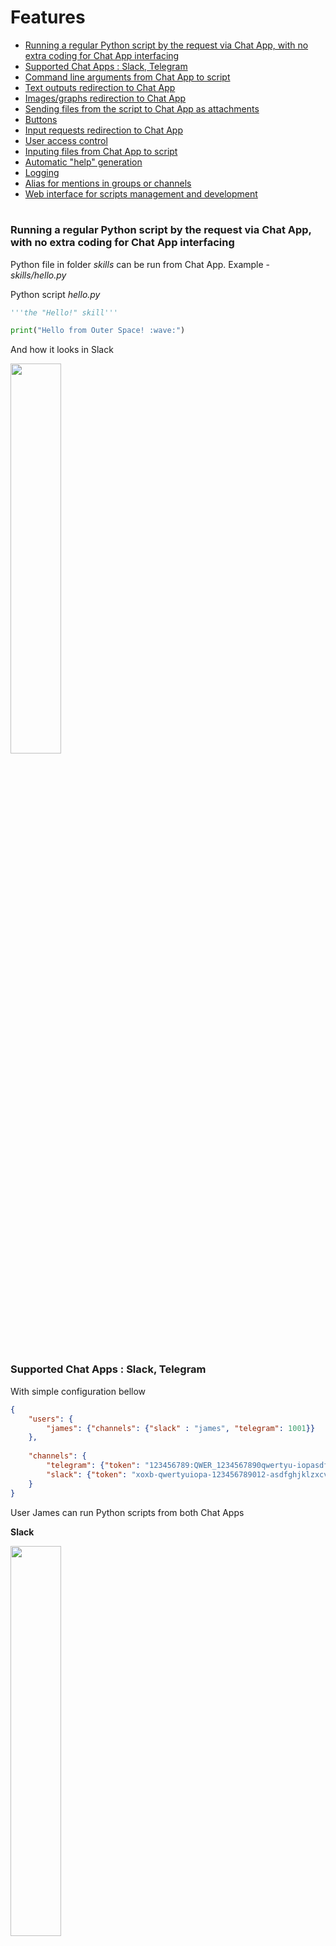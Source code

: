 
# Features

- [Running a regular Python script by the request via Chat App, with no extra coding for Chat App interfacing](#running-a-regular-python-script-by-the-request-via-chat-app-with-no-extra-coding-for-chat-app-interfacing)
- [Supported Chat Apps : Slack, Telegram](#supported-chat-apps--slack-telegram)
- [Command line arguments from Chat App to script](#command-line-arguments-from-chat-app-to-script)
- [Text outputs redirection to Chat App](#text-outputs-redirection-to-chat-app)
- [Images/graphs redirection to Chat App](#imagesgraphs-redirection-to-chat-app)
- [Sending files from the script to Chat App as attachments](#sending-files-from-the-script-to-chat-app-as-attachments)
- [Buttons](#buttons)
- [Input requests redirection to Chat App](#input-requests-redirection-to-chat-app)
- [User access control](#user-access-control)
- [Inputing files from Chat App to script](#inputing-files-from-chat-app-to-script)
- [Automatic "help" generation](#automatic-help-generation)
- [Logging](#logging)
- [Alias for mentions in groups or channels](#alias-for-mentions-in-groups-or-channels)
- [Web interface for scripts management and development](#web-interface-for-scripts-management-and-development)

# 

### Running a regular Python script by the request via Chat App, with no extra coding for Chat App interfacing

Python file in folder *skills* can be run from Chat App. 
Example - *skills/hello.py*

Python script *hello.py*

```python
'''the "Hello!" skill'''

print("Hello from Outer Space! :wave:")
```
 
And how it looks in Slack

<img src="images/hello_icons.png" width="40%" hight="40%">

#

### Supported Chat Apps : Slack, Telegram

With simple configuration bellow

```json
{ 
    "users": {
        "james": {"channels": {"slack" : "james", "telegram": 1001}}
    },
    
    "channels": {
        "telegram": {"token": "123456789:QWER_1234567890qwertyu-iopasdfghjklz"},
        "slack": {"token": "xoxb-qwertyuiopa-123456789012-asdfghjklzxcvbnm123456"}
    }
}
```

User James can run Python scripts from both Chat Apps 

**Slack**

<img src="images/hello.png" width="40%" hight="40%"> 

**Telegram**

<img src="images/hello_t.png" width="50%" hight="50%">

#

### Command line arguments from Chat App to script

Everything you passed after script name in Chat App can be accessed as usual for Python via sys.argv.

Example - calculator in chat, with usage "calc 100*64 - (3000\*0.75 + 100)\*12".

Script *skills/calc.py*

```python
'''calculation skill, an example - "calc 100*64 - (3000*0.75 + 100)*12"'''
import sys
import re

expression = ' '.join(sys.argv[1:])

not_allowed_symbols = re.findall('[^0-9)(*\-+./ ]',expression)

if len(not_allowed_symbols) != 0:
    print("only symbols 0-9 . - + / * () are allowed")
    sys.exit()

try:    
    res = eval(expression)
    print(res)
    
except ZeroDivisionError:
    print("oops.. divided by zero")

except Exception as e:
    print("your expression seems incorrect")
````

Usage

<img src="images/calc.png" width="50%" hight="50%"> 

#

### Text outputs redirection to Chat App

As we showed in previous examples all *outputs* are redirected to Chat App.

#

### Images/graphs redirection to Chat App

You just use the habitual Python modules for showing images, we do magic to interface these modules with Chat App.

Example 1 - `Image`, *skills/iss.py*

```python
'''some data about International Space Station'''
from urllib.request import urlopen
from PIL import Image

commands = sys.argv

if "look" in commands:
    wiki_page = urlopen("https://en.wikipedia.org/wiki/International_Space_Station").read().decode()
    first_image = urlopen('https:'+re.findall('src="(//upload.wikimedia.org/wikipedia.+?\.jpg)"',wiki_page)[0])
    image = Image.open(first_image)
    image.show()
```

<img src="images/iss_look.png" width="50%" hight="50%"> 

Example 2 - `matplotlib`, *skills/sin.py*

```python
'''sine graph'''
import matplotlib.pyplot as plt
import numpy as np

x = np.linspace(0.1, 2 * np.pi)
y = np.sin(x)

plt.stem(x, y)
plt.show()
```

<img src="images/matplotlib.png" width="60%" hight="60%"> 

#

### Sending files from the script to Chat App as attachments

We've empowered the `print` function with the ability to output files as an attachment. Here is the example - *skills/patents.py*

```python
'''NASA patents list'''
from urllib.request import urlopen

data = urlopen("https://data.nasa.gov/api/views/gquh-watm/rows.csv?accessType=DOWNLOAD").read().decode()

print({"nasa_patents.csv":data})
```

The syntax is `print({"filename.ext": "file content, string or bytes"})`

In Slack it looks like

<img src="images/patents.png" width="100%" hight="100%"> 

#

### Buttons

To use the buttons in Slack you need to configure "Request URL" in "Interactive Components" settings of your Slack App.
Read [here](config.md#slack-interactive-components-buttons) for more info.

For buttons in Telegram there is no additional settings.

To show buttons in Chat App just do it as follow.

Example - *skills/buttons.py*

```python
'''shows the buttons'''

print({'buttons':['get all things done', 'stop the world', 'take a breath']})

choice = input('your choice?')

if len(choice) > 0: 
    print(choice + ' is great choice!')
else:
    print('not to choose is also a choice')
```

In Slack it looks like

<img src="images/buttons.png" width="50%" hight="50%"> 

#

### Input requests redirection to Chat App

All input requests in your script will be satisfied from Chat App.
In the example bellow we request time interval to average International Space Station speed.

Example - *skills/iss.py*

```python
'''some data about International Space Station'''
from urllib.request import urlopen
import json

commands = sys.argv

if "speed" in commands:
    
    from math import sin, cos, sqrt, atan2, radians
    
    if "average" in commands:
        answer = input("what time interval? (in minutes)")
        try:
            measure_interval = 60*int(answer)
        except:
            print("didn't get you")
            sys.exit()
    else:
        measure_interval = 1 # sec
    
    data = json.loads(urlopen("http://api.open-notify.org/iss-now.json").read())['iss_position']
    lat1 = radians(float(data['latitude']))
    lon1 = radians(float(data['longitude']))
    
    if measure_interval >= 60 : print("ok, I'll send you result ...")
    time.sleep(measure_interval)
    
    data = json.loads(urlopen("http://api.open-notify.org/iss-now.json").read())['iss_position']
    lat2 = radians(float(data['latitude']))
    lon2 = radians(float(data['longitude']))
    
    # approximate radius of earth in km
    R = 6373.0

    dlon = lon2 - lon1
    dlat = lat2 - lat1

    a = sin(dlat / 2)**2 + cos(lat1) * cos(lat2) * sin(dlon / 2)**2
    c = 2 * atan2(sqrt(a), sqrt(1 - a))

    distance = R * c
    speed = distance/measure_interval
    
    print('*ISS speed* : '+str(round(speed,2)) + ' km/s')
```

In Slack it looks like

<img src="images/iss_speed_average.png" width="50%" hight="50%"> 

#

### User access control

We use subfolders to manage access to scripts.
Let's see the example.

Folders structure:

```
|-- skills
    |-- hello.py
    |-- iss.py
    |-- admin
        |-- logs.py
```

Config file, pay attenton to James `groups`:
```json
{
    "users": {
        "james": {"groups":["admin"], "channels": {"slack" : "james"}},
        "john": {"channels": {"slack": "john"}}
    },
    
    "channels": {
        "slack": {"token": "xoxb-qwertyuiopa-123456789012-asdfghjklzxcvbnm123456"}
    }
}
```

As you can guess James has access to script `logs.py` but John doesn't.

#

### Inputing files from Chat App to script

We've empowered the `input` function with the ability to input files from a message attachment.
`input` returs file in structure `{"filename" : "binary content"}`
 
 Here is the example - *skills/admin/add.py*
 
```python
'''add a script to skills'''

data = input('drop me the script')

if type(data) is dict:
    file_name = list(data.keys())[0]
    data = data[file_name]
    
    f = open('../'+file_name, "wb")
    f.write(data)
    f.close()
    
    print('done')
else:
    print('i was waiting for a text file')
```

In Slack it looks like

<img src="images/add_skill.png" width="50%" hight="50%"> 

#

### Automatic "help" generation

Firs string literal with triple quotes in your scripts is used to generate skills description.
The command to see it is - `skills` or `help`.

Example

*skills/hello.py*
```python
'''the "Hello!" skill'''

print("Hello from Outerspace! :wave:")
```

*skills/iss.py*
```python
'''some data about International Space Station'''
from urllib.request import urlopen
from PIL import Image

commands = sys.argv

if "look" in commands:
    wiki_page = urlopen("https://en.wikipedia.org/wiki/International_Space_Station").read().decode()
    first_image = urlopen('https:'+re.findall('src="(//upload.wikimedia.org/wikipedia.+?\.jpg)"',wiki_page)[0])
    image = Image.open(first_image)
    image.show()
```

In Slack description looks like

<img src="images/skills_help.png" width="50%" hight="50%"> 

<img src="images/help.png" width="50%" hight="50%"> 

#

### Logging

The logs are saved in folder *logs*. By default logs rotation is used with maximum 20 files 1 MB each.  

Here is the log records example
```
2019-09-09 12:04:03,990 - channel=slack,id=james,user=james,msg=iss look,action=run skill,skill=iss
2019-09-09 12:09:06,551 - channel=slack,id=james,user=james,msg=sin,action=run skill,skill=sin
```

#

### Alias and mention in groups or channels

In channels or groups, you can send message to your helper by mentioning it in message, for example

<img src="images/mention.png" width="30%" hight="30%">

or you can add alias in channel config (any simbol, ">" in our example)

```json
{
    "users": {
        "james": {"channels": {"slack" : "james"}},
    },
    
    "channels": {
        "slack": {"alias":">", "token": "xoxb-qwertyuiopa-123456789012-asdfghjklzxcvbnm123456"}
    }
}
```

and use this alias

<img src="images/alias.png" width="40%" hight="40%">

#

### Web interface for scripts management and development

For your convenience, we added a web-based user interface to manage, develop ... play with scripts. If you ever heard about Jupyter that should be good news - our web interface is JupyterLab. If you haven't hear that is a good chance to try it.

Command to get link to web interface is `pub`. User must be in publishers list in the config, look the config example bellow, and more details [here](https://github.com/skillpub/collaboration/blob/master/docs/config.md#publishers).
 
 <img src="images/pub.png" width="100%" hight="100%">

In this example "server-01p.nasa.com" is what we can get as a default hostname of the machine you run Skillpub on. If you need to change it add to the config `"jupyter":{"host":"your hostname or IP"}`.

Example

```json
{
    "users": {
        "james": {"channels": {"slack" : "james"}},
    },
    
    "channels": {
        "slack": {"token": "xoxb-qwertyuiopa-123456789012-asdfghjklzxcvbnm123456"}
    },
    
    "publishers": ["james"],
    
    "jupyter": {"host": "helper.nasa.com"}
}
```

Jupyter is nice tool, you'll see this.

<img src="images/jupyter.png" width="100%" hight="100%">
